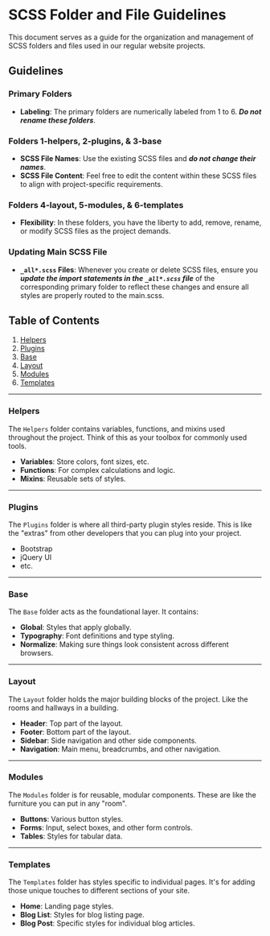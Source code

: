 # SCSS Folder and File Guidelines

This document serves as a guide for the organization and management of SCSS folders and files used in our regular website projects.

## Guidelines

### Primary Folders

- **Labeling**: The primary folders are numerically labeled from 1 to 6. **_Do not rename these folders_**.

### Folders 1-helpers, 2-plugins, & 3-base

- **SCSS File Names**: Use the existing SCSS files and **_do not change their names_**.
- **SCSS File Content**: Feel free to edit the content within these SCSS files to align with project-specific requirements.

### Folders 4-layout, 5-modules, & 6-templates

- **Flexibility**: In these folders, you have the liberty to add, remove, rename, or modify SCSS files as the project demands.

### Updating Main SCSS File

- **`_all*.scss` Files**: Whenever you create or delete SCSS files, ensure you **_update the import statements in the `_all*.scss` file_** of the corresponding primary folder to reflect these changes and ensure all styles are properly routed to the main.scss.

## Table of Contents

1. [Helpers](#helpers)
2. [Plugins](#plugins)
3. [Base](#base)
4. [Layout](#layout)
5. [Modules](#modules)
6. [Templates](#templates)

---

### Helpers

The `Helpers` folder contains variables, functions, and mixins used throughout the project. Think of this as your toolbox for commonly used tools.

- **Variables**: Store colors, font sizes, etc.
- **Functions**: For complex calculations and logic.
- **Mixins**: Reusable sets of styles.

---

### Plugins

The `Plugins` folder is where all third-party plugin styles reside. This is like the "extras" from other developers that you can plug into your project.

- Bootstrap
- jQuery UI
- etc.

---

### Base

The `Base` folder acts as the foundational layer. It contains:

- **Global**: Styles that apply globally.
- **Typography**: Font definitions and type styling.
- **Normalize**: Making sure things look consistent across different browsers.

---

### Layout

The `Layout` folder holds the major building blocks of the project. Like the rooms and hallways in a building.

- **Header**: Top part of the layout.
- **Footer**: Bottom part of the layout.
- **Sidebar**: Side navigation and other side components.
- **Navigation**: Main menu, breadcrumbs, and other navigation.

---

### Modules

The `Modules` folder is for reusable, modular components. These are like the furniture you can put in any "room".

- **Buttons**: Various button styles.
- **Forms**: Input, select boxes, and other form controls.
- **Tables**: Styles for tabular data.

---

### Templates

The `Templates` folder has styles specific to individual pages. It's for adding those unique touches to different sections of your site.

- **Home**: Landing page styles.
- **Blog List**: Styles for blog listing page.
- **Blog Post**: Specific styles for individual blog articles.
